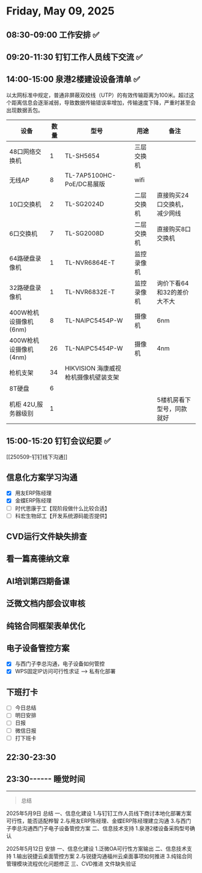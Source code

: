 # Friday, May 09, 2025

## 08:30-09:00 工作安排 ✅

## 09:20-11:30 钉钉工作人员线下交流 ✅

## 14:00-15:00 泉港2楼建设设备清单 ✅

以太网标准中规定，普通非屏蔽双绞线（UTP）的有效传输距离为100米。超过这个距离信息会逐渐减弱，导致数据传输错误率增加，传输速度下降，严重时甚至会出现数据丢包。

| 设备                  | 数量 | 型号                                  | 用途       | 备注                         |
| --------------------- | ---- | ------------------------------------- | ---------- | ---------------------------- |
| 48口网络交换机        | 1    | TL-SH5654                             | 三层交换机 |                              |
| 无线AP                | 8    | TL-7AP5100HC-PoE/DC易展版             | wifi       |                              |
| 10口交换机            | 2    | TL-SG2024D                            | 二层交换机 | 直接购买24口交换机，减少网线 |
| 6口交换机             | 7    | TL-SG2008D                            | 二层交换机 | 直接购买8口交换机            |
| 64路硬盘录像机        | 1    | TL-NVR6864E-T                         | 监控录像机 |                              |
| 32路硬盘录像机        | 1    | TL-NVR6832E-T                         | 监控录像机 | 询价下看64和32的差价大不大   |
| 400W枪机设摄像机(6nm) | 8    | TL-NAIPC5454P-W                       | 摄像机     | 6nm                          |
| 400W枪机设摄像机(4nm) | 26   | TL-NAIPC5454P-W                       | 摄像机     | 4nm                          |
| 枪机支架              | 34   | HIKVISION 海康威视 枪机摄像机壁装支架 |            |                              |
| 8T硬盘                | 6    |                                       |            |                              |
| 机柜 42U,服务器级别   | 1    |                                       |            | 5楼机房看下型号，同款就好    |

## 15:00-15:20 钉钉会议纪要 ✅

[[250509-钉钉线下沟通]]

## 信息化方案学习沟通

- [x] 用友ERP陈经理
- [x] 金蝶ERP陈经理
- [ ] 时代思康于工【现阶段做什么比较合适】
- [ ] 科宏生物邱工【开发系统源码能否提供】

## CVD运行文件缺失排查

## 看一篇高德纳文章

## AI培训第四期备课

## 泛微文档内部会议审核

## 纯铭合同框架表单优化

## 电子设备管控方案

- [x] 与西门子李总沟通，电子设备如何管控
- [x] WPS固定IP访问可行性求证 --> 私有化部署

## 下班打卡

- [ ] 今日总结
- [ ] 明日安排
- [ ] 日报
- [ ] 微信日报
- [ ] 打下班卡

## 22:30-23:30

## 23:30------ 睡觉时间

---

> 总结

2025年5月9日 总结
一、信息化建设
1.与钉钉工作人员线下商讨本地化部署方案可行性，能否适配桦智
2.与用友ERP陈经理、金蝶ERP陈经理建立沟通
3.与西门子李总沟通西门子电子设备管控方案
二、信息技术支持
1.泉港2楼设备采购型号确认

2025年5月12日 安排
一、信息化建设
1.泛微OA可行性方案输出
二、信息技术支持
1.输出锐捷云桌面管控方案
2.与锐捷沟通福州云桌面事项如何推进
3.纯铭合同管理模块流程优化问题修正
三、CVD推进
文件缺失验证
